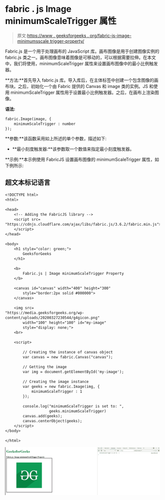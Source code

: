 # fabric . js Image minimumScaleTrigger 属性

> 原文:[https://www . geeksforgeeks . org/fabric-js-image-minimumsscale trigger-property/](https://www.geeksforgeeks.org/fabric-js-image-minimumscaletrigger-property/)

Fabric.js 是一个用于处理画布的 JavaScript 库。画布图像是用于创建图像实例的 fabric.js 类之一。画布图像意味着图像是可移动的，可以根据需要拉伸。在本文中，我们将使用，minimumScaleTrigger 属性来设置画布图像中的最小比例触发器。

**方法:**首先导入 fabric.js 库。导入库后，在主体标签中创建一个包含图像的画布块。之后，初始化一个由 Fabric 提供的 Canvas 和 image 类的实例。JS 和使用 minimumScaleTrigger 属性用于设置最小比例触发器。之后，在画布上渲染图像。

**语法:**

```
fabric.Image(image, {
    minimumScaleTrigger : number
});
```

**参数:**该函数采用如上所述的单个参数，描述如下:

*   **最小刻度触发器:**该参数取一个数值来指定最小刻度触发器。

**示例:**本示例使用 FabricJS 设置画布图像的 minimumScaleTrigger 属性，如下例所示:

## 超文本标记语言

```
<!DOCTYPE html> 
<html> 

<head> 
    <!-- Adding the FabricJS library -->
    <script src= 
"https://cdnjs.cloudflare.com/ajax/libs/fabric.js/3.6.2/fabric.min.js"> 
    </script> 
</head> 

<body> 
    <h1 style="color: green;"> 
        GeeksforGeeks 
    </h1> 

    <b> 
        Fabric.js | Image minimumScaleTrigger Property 
    </b> 

    <canvas id="canvas" width="400" height="300"
        style="border:2px solid #000000"> 
    </canvas> 

    <img src= 
"https://media.geeksforgeeks.org/wp-content/uploads/20200327230544/g4gicon.png"
        width="100" height="100" id="my-image"
        style="display: none;"> 
    <br> 

    <script> 

        // Creating the instance of canvas object 
        var canvas = new fabric.Canvas("canvas"); 

        // Getting the image 
        var img = document.getElementById('my-image'); 

        // Creating the image instance 
        var geeks = new fabric.Image(img, {
            minimumScaleTrigger : 1
        }); 

        console.log("minimumScaleTrigger is set to: ",
                    geeks.minimumScaleTrigger)
        canvas.add(geeks); 
        canvas.centerObject(geeks); 
    </script> 
</body> 

</html>
```

![](img/c988d1a6b6210607d100e0dff0c79d70.png)